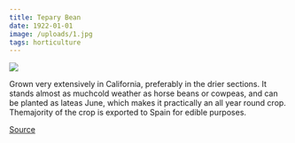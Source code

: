 ```yaml
---
title: Tepary Bean
date: 1922-01-01
image: /uploads/1.jpg
tags: horticulture
---
```


![](/uploads/1.jpg)

Grown very extensively in California, preferably in the drier sections. It stands almost as muchcold weather as horse beans or cowpeas, and can be planted as lateas June, which makes it practically an all year round crop. Themajority of the crop is exported to Spain for edible purposes.

[Source](https://flic.kr/p/ouj232)